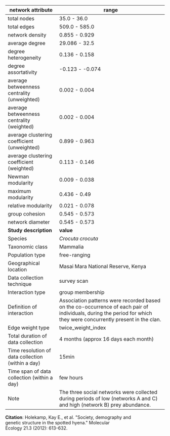 network attribute|range
---|---
total nodes|35.0 - 36.0
total edges|509.0 - 585.0
network density|0.855 - 0.929
average degree|29.086 - 32.5
degree heterogeneity|0.136 - 0.158
degree assortativity|-0.123 - -0.074
average betweenness centrality (unweighted)|0.002 - 0.004
average betweenness centrality (weighted)|0.002 - 0.004
average clustering coefficient (unweighted)|0.899 - 0.963
average clustering coefficient (weighted)|0.113 - 0.146
Newman modularity|0.009 - 0.038
maximum modularity|0.436 - 0.49
relative modularity|0.021 - 0.078
group cohesion|0.545 - 0.573
network diameter|0.545 - 0.573
**Study description**|**value**
Species|*Crocuta crocuta*
Taxonomic class|Mammalia
Population type|free-ranging
Geographical location|Masai Mara National Reserve, Kenya
Data collection technique|survey scan
Interaction type|group membership
Definition of interaction|Association patterns were recorded based on the co-occurrence of each pair of individuals, during the period for which they were concurrently present in the clan.
Edge weight type|twice_weight_index
Total duration of data collection|4 months (approx 16 days each month)
Time resolution of data collection (within a day)|15min
Time span of data collection (within a day)|few hours
Note|The three social networks were collected during periods of low (networks A and C) and high (network B) prey abundance. 
**Citation**: Holekamp, Kay E., et al. "Society, demography and <br> genetic structure in the spotted hyena." Molecular <br> Ecology 21.3 (2012): 613-632.